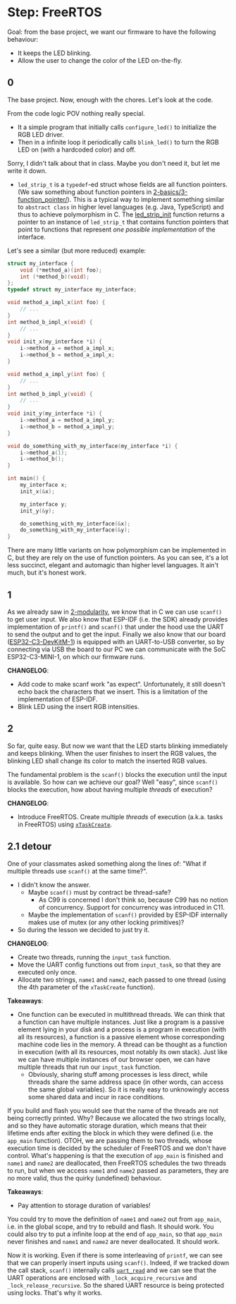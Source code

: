 # Step: FreeRTOS

Goal: from the base project, we want our firmware to have the following behaviour:

* It keeps the LED blinking.
* Allow the user to change the color of the LED on-the-fly.

## 0

The base project. Now, enough with the chores. Let's look at the code.

From the code logic POV nothing really special.

* It a simple program that initially calls `configure_led()` to initialize the RGB LED driver.
* Then in a infinite loop it periodically calls `blink_led()` to turn the RGB LED on (with a hardcoded color) and off.

Sorry, I didn't talk about that in class. Maybe you don't need it, but let me write it down.

* `led_strip_t` is a `typedef`-ed struct whose fields are all function pointers. (We saw something about function pointers in [2-basics/3-function_pointer/](../../2-basics/3-function_pointer/)). This is a typical way to implement something similar to `abstract class` in higher level languages (e.g. Java, TypeScript) and thus to achieve polymorphism in C. The [led_strip_init](./0/main/blink_example_main.c#L44) function returns a pointer to an instance of `led_strip_t` that contains function pointers that point to functions that represent *one possible implementation* of the interface.

Let's see a similar (but more reduced) example:

```c
struct my_interface {
    void (*method_a)(int foo);
    int (*method_b)(void);
};
typedef struct my_interface my_interface;

void method_a_impl_x(int foo) {
    // ...
}
int method_b_impl_x(void) {
    // ...
}
void init_x(my_interface *i) {
    i->method_a = method_a_impl_x;
    i->method_b = method_a_impl_x;
}

void method_a_impl_y(int foo) {
    // ...
}
int method_b_impl_y(void) {
    // ...
}
void init_y(my_interface *i) {
    i->method_a = method_a_impl_y;
    i->method_b = method_a_impl_y;
}

void do_something_with_my_interface(my_interface *i) {
    i->method_a(1);
    i->method_b();
}

int main() {
    my_interface x;
    init_x(&x);

    my_interface y;
    init_y(&y);

    do_something_with_my_interface(&x);
    do_something_with_my_interface(&y);
}
```

There are many little variants on how polymorphism can be implemented in C, but they are rely on the use of function pointers. As you can see, it's a lot less succinct, elegant and automagic than higher level languages. It ain't much, but it's honest work.

## 1

As we already saw in [2-modularity](../../2-basics/2-modularity), we know that in C we can use `scanf()` to get user input. We also know that ESP-IDF (i.e. the SDK) already provides implementation of `printf()` and `scanf()` that under the hood use the UART to send the output and to get the input. Finally we also know that our board ([ESP32-C3-DevKitM-1](https://docs.espressif.com/projects/esp-idf/en/v4.4/esp32c3/hw-reference/esp32c3/user-guide-devkitm-1.html)) is equipped with an UART-to-USB converter, so by connecting via USB the board to our PC we can communicate with the SoC ESP32-C3-MINI-1, on which our firmware runs.

**CHANGELOG**:

* Add code to make scanf work "as expect". Unfortunately, it still doesn't echo back the characters that we insert. This is a limitation of the implementation of ESP-IDF.
* Blink LED using the insert RGB intensities.

## 2

So far, quite easy. But now we want that the LED starts blinking immediately and keeps blinking. When the user finishes to insert the RGB values, the blinking LED shall change its color to match the inserted RGB values.

The fundamental problem is the `scanf()` blocks the execution until the input is available. So how can we achieve our goal? Well "easy", since `scanf()` blocks the execution, how about having multiple *threads* of execution?

**CHANGELOG**:

* Introduce FreeRTOS. Create multiple *threads* of execution (a.k.a. tasks in FreeRTOS) using [`xTaskCreate`](https://docs.espressif.com/projects/esp-idf/en/v4.4/esp32c3/api-reference/system/freertos.html#_CPPv411xTaskCreate14TaskFunction_tPCKcK8uint32_tPCv11UBaseType_tPC12TaskHandle_t).

## 2.1 detour

One of your classmates asked something along the lines of: "What if multiple threads use `scanf()` at the same time?".

* I didn't know the answer.
    * Maybe `scanf()` must by contract be thread-safe?
        * As C99 is concerned I don't think so, because C99 has no notion of concurrency. Support for concurrency was introduced in C11.
    * Maybe the implementation of `scanf()` provided by ESP-IDF internally makes use of mutex (or any other locking primitives)?
* So during the lesson we decided to just try it.

**CHANGELOG**:

* Create two threads, running the `input_task` function.
* Move the UART config functions out from `input_task`, so that they are executed only once.
* Allocate two strings, `name1` and `name2`, each passed to one thread (using the 4th parameter of the `xTaskCreate` function).

**Takeaways**:

* One function can be executed in multithread threads. We can think that a function can have multiple instances. Just like a program is a passive element lying in your disk and a process is a program in execution (with all its resources), a function is a passive element whose corresponding machine code lies in the memory. A thread can be thought as a function in execution (with all its resources, most notably its own stack). Just like we can have multiple instances of our browser open, we can have multiple threads that run our `input_task` function.
    * Obviously, sharing stuff among processes is less direct, while threads share the same address space (in other words, can access the same global variables). So it is really easy to unknowingly access some shared data and incur in race conditions.

If you build and flash you would see that the name of the threads are not being correctly printed. Why? Because we allocated the two strings locally, and so they have automatic storage duration, which means that their lifetime ends after exiting the block in which they were defined (i.e. the `app_main` function). OTOH, we are passing them to two threads, whose execution time is decided by the scheduler of FreeRTOS and we don't have control. What's happening is that the execution of `app_main` is finished and `name1` and `name2` are deallocated, then FreeRTOS schedules the two threads to run, but when we access `name1` and `name2` passed as parameters, they are no more valid, thus the quirky (undefined) behaviour.

**Takeaways**:

* Pay attention to storage duration of variables!

You could try to move the definition of `name1` and `name2` out from `app_main`, i.e. in the global scope, and try to rebuild and flash. It should work.
You could also try to put a infinite loop at the end of `app_main`, so that `app_main` never finishes and `name1` and `name2` are never deallocated. It should work.

Now it is working. Even if there is some interleaving of `printf`, we can see that we can properly insert inputs using `scanf()`. Indeed, if we tracked down the call stack, `scanf()` internally calls [`uart_read`](https://github.com/espressif/esp-idf/blob/8153bfe4125e6a608abccf1561fd10285016c90a/components/vfs/vfs_uart.c#L242-L275) and we can see that the UART operations are enclosed with `_lock_acquire_recursive` and `_lock_release_recursive`. So the shared UART resource is being protected using locks. That's why it works.
